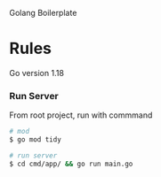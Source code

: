 Golang Boilerplate

# Rules

Go version 1.18

### Run Server

From root project, run with commmand

``` bash
# mod
$ go mod tidy

# run server
$ cd cmd/app/ && go run main.go
```
